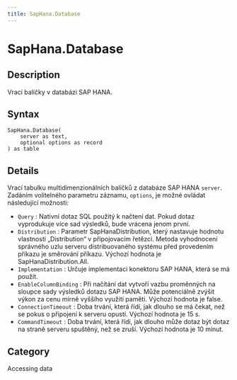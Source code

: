 ```yaml
---
title: SapHana.Database
---
```


# SapHana.Database


## Description

Vrací balíčky v databázi SAP HANA.


## Syntax

```powerquery
SapHana.Database(
    server as text,
    optional options as record
) as table
```


## Details

Vrací tabulku multidimenzionálních balíčků z databáze SAP HANA <code>server</code>. Zadáním volitelného parametru záznamu, <code>options</code>, je možné ovládat následující možnosti:    <ul><li><code>Query</code> : Nativn&#237; dotaz SQL použit&#253; k načten&#237; dat. Pokud dotaz vyprodukuje v&#237;ce sad v&#253;sledků, bude vr&#225;cena jenom prvn&#237;.</li><li><code>Distribution</code> : Parametr SapHanaDistribution, kter&#253; nastavuje hodnotu vlastnosti „Distribution“ v připojovac&#237;m řetězci. Metoda vyhodnocen&#237; spr&#225;vn&#233;ho uzlu serveru distribuovan&#233;ho syst&#233;mu před proveden&#237;m př&#237;kazu je směrov&#225;n&#237; př&#237;kazu. V&#253;choz&#237; hodnota je SapHanaDistribution.All.</li><li><code>Implementation</code> : Určuje implementaci konektoru SAP HANA, kter&#225; se m&#225; použ&#237;t.</li><li><code>EnableColumnBinding</code> : Při nač&#237;t&#225;n&#237; dat vytvoř&#237; vazbu proměnn&#253;ch na sloupce sady v&#253;sledků dotazu SAP HANA. Může potenci&#225;lně zv&#253;šit v&#253;kon za cenu m&#237;rně vyšš&#237;ho využit&#237; paměti. V&#253;choz&#237; hodnota je false.</li><li><code>ConnectionTimeout</code> : Doba trv&#225;n&#237;, kter&#225; ř&#237;d&#237;, jak dlouho se m&#225; čekat, než se pokus o připojen&#237; k serveru opust&#237;. V&#253;choz&#237; hodnota je 15 s.</li><li><code>CommandTimeout</code> : Doba trv&#225;n&#237;, kter&#225; ř&#237;d&#237;, jak dlouho může dotaz b&#253;t dotaz na straně serveru spuštěn&#253;, než se zruš&#237;. V&#253;choz&#237; hodnota je 10 minut.</li></ul>    



## Category
Accessing data
